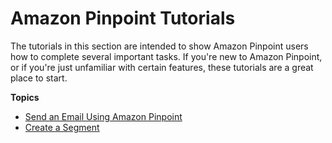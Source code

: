 # Amazon Pinpoint Tutorials<a name="tutorials"></a>

The tutorials in this section are intended to show Amazon Pinpoint users how to complete several important tasks\. If you're new to Amazon Pinpoint, or if you're just unfamiliar with certain features, these tutorials are a great place to start\.

**Topics**
+ [Send an Email Using Amazon Pinpoint](tutorials-send-an-email.md)
+ [Create a Segment](tutorials-create-a-segment.md)
